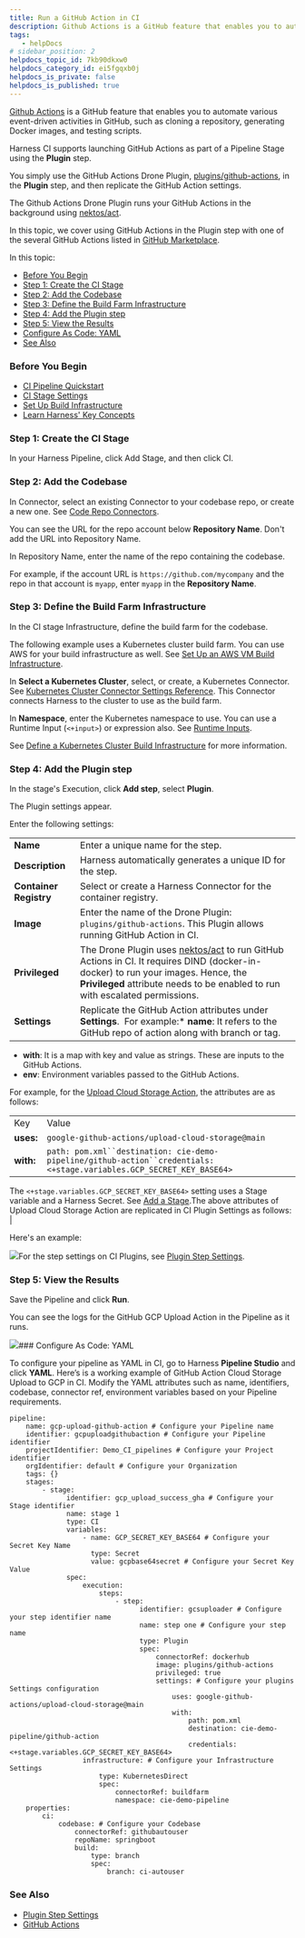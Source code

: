 ```yaml
---
title: Run a GitHub Action in CI
description: Github Actions is a GitHub feature that enables you to automate various event-driven activities in GitHub, such as cloning a repository, generating Docker images, and testing scripts. Harness CI supp…
tags: 
   - helpDocs
# sidebar_position: 2
helpdocs_topic_id: 7kb90dkxw0
helpdocs_category_id: ei5fgqxb0j
helpdocs_is_private: false
helpdocs_is_published: true
---
```


[Github Actions](https://docs.github.com/en/actions/learn-github-actions/understanding-github-actions) is a GitHub feature that enables you to automate various event-driven activities in GitHub, such as cloning a repository, generating Docker images, and testing scripts.

Harness CI supports launching GitHub Actions as part of a Pipeline Stage using the **Plugin** step.

You simply use the GitHub Actions Drone Plugin, [plugins/github-actions](https://github.com/drone-plugins/github-actions), in the **Plugin** step, and then replicate the GitHub Action settings.

The Github Actions Drone Plugin runs your GitHub Actions in the background using [nektos/act](https://github.com/nektos/act).

In this topic, we cover using GitHub Actions in the Plugin step with one of the several GitHub Actions listed in [GitHub Marketplace](https://github.com/marketplace?category=&query=&type=actions&verification=).

In this topic:

* [Before You Begin](https://ngdocs.harness.io/article/7kb90dkxw0-run-a-git-hub-action-in-cie#before_you_begin)
* [Step 1: Create the CI Stage](https://ngdocs.harness.io/article/7kb90dkxw0-run-a-git-hub-action-in-cie#step_1_create_the_ci_stage)
* [Step 2: Add the Codebase](https://ngdocs.harness.io/article/7kb90dkxw0-run-a-git-hub-action-in-cie#step_2_add_the_codebase)
* [Step 3: Define the Build Farm Infrastructure](https://ngdocs.harness.io/article/7kb90dkxw0-run-a-git-hub-action-in-cie#step_3_define_the_build_farm_infrastructure)
* [Step 4: Add the Plugin step](https://ngdocs.harness.io/article/7kb90dkxw0-run-a-git-hub-action-in-cie#step_4_add_the_plugin_step)
* [Step 5: View the Results](https://ngdocs.harness.io/article/7kb90dkxw0-run-a-git-hub-action-in-cie#step_5_view_the_results)
* [Configure As Code: YAML](https://ngdocs.harness.io/article/7kb90dkxw0-run-a-git-hub-action-in-cie#configure_as_code_yaml)
* [See Also](https://ngdocs.harness.io/article/7kb90dkxw0-run-a-git-hub-action-in-cie#see_also)

### Before You Begin

* [CI Pipeline Quickstart](https://ngdocs.harness.io/article/x0d77ktjw8-ci-pipeline-quickstart)
* [CI Stage Settings](https://ngdocs.harness.io/article/yn4x8vzw3q-ci-stage-settings)
* [Set Up Build Infrastructure](https://ngdocs.harness.io/category/rg8mrhqm95-set-up-build-infrastructure)
* [Learn Harness' Key Concepts](https://ngdocs.harness.io/article/hv2758ro4e-learn-harness-key-concepts)

### Step 1: Create the CI Stage

In your Harness Pipeline, click Add Stage, and then click CI.

### Step 2: Add the Codebase

In Connector, select an existing Connector to your codebase repo, or create a new one. See [Code Repo Connectors](https://ngdocs.harness.io/category/xyexvcc206-ref-source-repo-provider).

You can see the URL for the repo account below **Repository Name**. Don't add the URL into Repository Name.

In Repository Name, enter the name of the repo containing the codebase.

For example, if the account URL is `https://github.com/mycompany` and the repo in that account is `myapp`, enter `myapp` in the **Repository Name**.

### Step 3: Define the Build Farm Infrastructure

In the CI stage Infrastructure, define the build farm for the codebase.

The following example uses a Kubernetes cluster build farm. You can use AWS for your build infrastructure as well. See [Set Up an AWS VM Build Infrastructure](https://ngdocs.harness.io/article/z56wmnris8). 

In **Select a Kubernetes Cluster**, select, or create, a Kubernetes Connector. See [Kubernetes Cluster Connector Settings Reference](https://ngdocs.harness.io/article/sjjik49xww-kubernetes-cluster-connector-settings-reference). This Connector connects Harness to the cluster to use as the build farm.

In **Namespace**, enter the Kubernetes namespace to use. You can use a Runtime Input (`<+input>`) or expression also. See [Runtime Inputs](https://ngdocs.harness.io/article/f6yobn7iq0-runtime-inputs).

See [Define a Kubernetes Cluster Build Infrastructure](/article/ia5dwx5ya8-set-up-a-kubernetes-cluster-build-infrastructure) for more information.

### Step 4: Add the Plugin step

In the stage's Execution, click **Add step**, select **Plugin**.

The Plugin settings appear.

Enter the following settings:



|  |  |
| --- | --- |
| **Name** | Enter a unique name for the step. |
| **Description** | Harness automatically generates a unique ID for the step. |
| **Container Registry** | Select or create a Harness Connector for the container registry. |
| **Image** | Enter the name of the Drone Plugin: `plugins/github-actions`. This Plugin allows running GitHub Action in CI. |
| **Privileged** | The Drone Plugin uses [nektos/act](https://github.com/nektos/act) to run GitHub Actions in CI. It requires DIND (docker-in-docker) to run your images. Hence, the **Privileged** attribute needs to be enabled to run with escalated permissions. |
| **Settings** | Replicate the GitHub Action attributes under **Settings**.  For example:* **name**: It refers to the GitHub repo of action along with branch or tag.
* **with**: It is a map with key and value as strings. These are inputs to the GitHub Actions.
* **env**: Environment variables passed to the GitHub Actions.

For example, for the [Upload Cloud Storage Action](https://github.com/google-github-actions/upload-cloud-storage), the attributes are as follows: 

|  |  |
| --- | --- |
| Key  | Value |
| **uses:** | `google-github-actions/upload-cloud-storage@main` |
| **with:** | `path: pom.xml``destination: cie-demo-pipeline/github-action``credentials: <+stage.variables.GCP_SECRET_KEY_BASE64>` |

The `<+stage.variables.GCP_SECRET_KEY_BASE64>` setting uses a Stage variable and a Harness Secret. See [Add a Stage](/article/2chyf1acil-add-a-stage).The above attributes of Upload Cloud Storage Action are replicated in CI Plugin Settings as follows: |

Here's an example:

![](https://files.helpdocs.io/i5nl071jo5/articles/7kb90dkxw0/1644533671813/image.png)For the step settings on CI Plugins, see [Plugin Step Settings](https://ngdocs.harness.io/article/8r5c3yvb8k-plugin-step-settings-reference).

### Step 5: View the Results

Save the Pipeline and click **Run**. 

You can see the logs for the GitHub GCP Upload Action in the Pipeline as it runs.

![](https://files.helpdocs.io/i5nl071jo5/articles/7kb90dkxw0/1638205727555/2-kztp-livgq-6-g-7-q-ti-0-ljqj-63-mv-wm-6-pb-th-enjaddyp-lpp-2-ny-bzw-wn-n-7-tgskb-xw-7-bgw-v-8-z-yuue-6-g-1-y-7-a-sa-kt-0-xy-1-xc-gyp-9-gc-8-td-ai-nvg-j-5-do-qgh-jg-6-r-81-c-fmp-wmen-bgzyq-b-6-r-y)### Configure As Code: YAML

To configure your pipeline as YAML in CI, go to Harness **Pipeline Studio** and click **YAML**. Here’s is a working example of GitHub Action Cloud Storage Upload to GCP in CI. Modify the YAML attributes such as name, identifiers, codebase, connector ref, environment variables based on your Pipeline requirements.


```
pipeline:  
    name: gcp-upload-github-action # Configure your Pipeline name  
    identifier: gcpuploadgithubaction # Configure your Pipeline identifier  
    projectIdentifier: Demo_CI_pipelines # Configure your Project identifier  
    orgIdentifier: default # Configure your Organization  
    tags: {}  
    stages:  
        - stage:  
              identifier: gcp_upload_success_gha # Configure your Stage identifier  
              name: stage 1  
              type: CI  
              variables:   
                  - name: GCP_SECRET_KEY_BASE64 # Configure your Secret Key Name  
                    type: Secret  
                    value: gcpbase64secret # Configure your Secret Key Value  
              spec:  
                  execution:  
                      steps:  
                          - step:  
                                identifier: gcsuploader # Configure your step identifier name  
                                name: step one # Configure your step name  
                                type: Plugin  
                                spec:  
                                    connectorRef: dockerhub  
                                    image: plugins/github-actions  
                                    privileged: true  
                                    settings: # Configure your plugins Settings configuration  
                                        uses: google-github-actions/upload-cloud-storage@main  
                                        with:  
                                            path: pom.xml  
                                            destination: cie-demo-pipeline/github-action  
                                            credentials: <+stage.variables.GCP_SECRET_KEY_BASE64>  
                  infrastructure: # Configure your Infrastructure Settings  
                      type: KubernetesDirect  
                      spec:  
                          connectorRef: buildfarm  
                          namespace: cie-demo-pipeline  
    properties:  
        ci:  
            codebase: # Configure your Codebase  
                connectorRef: githubautouser  
                repoName: springboot  
                build:  
                    type: branch  
                    spec:  
                        branch: ci-autouser
```
### See Also

* [Plugin Step Settings](https://ngdocs.harness.io/article/8r5c3yvb8k-plugin-step-settings-reference)
* [GitHub Actions](https://docs.github.com/en/actions/learn-github-actions/understanding-github-actions)

